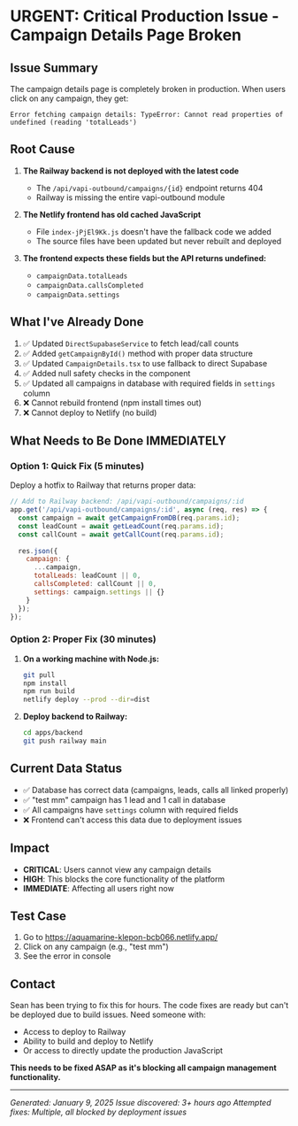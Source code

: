 # URGENT: Critical Production Issue - Campaign Details Page Broken

## Issue Summary
The campaign details page is completely broken in production. When users click on any campaign, they get:
```
Error fetching campaign details: TypeError: Cannot read properties of undefined (reading 'totalLeads')
```

## Root Cause
1. **The Railway backend is not deployed with the latest code**
   - The `/api/vapi-outbound/campaigns/{id}` endpoint returns 404
   - Railway is missing the entire vapi-outbound module
   
2. **The Netlify frontend has old cached JavaScript** 
   - File `index-jPjEl9Kk.js` doesn't have the fallback code we added
   - The source files have been updated but never rebuilt and deployed

3. **The frontend expects these fields but the API returns undefined:**
   - `campaignData.totalLeads`
   - `campaignData.callsCompleted`
   - `campaignData.settings`

## What I've Already Done
1. ✅ Updated `DirectSupabaseService` to fetch lead/call counts
2. ✅ Added `getCampaignById()` method with proper data structure
3. ✅ Updated `CampaignDetails.tsx` to use fallback to direct Supabase
4. ✅ Added null safety checks in the component
5. ✅ Updated all campaigns in database with required fields in `settings` column
6. ❌ Cannot rebuild frontend (npm install times out)
7. ❌ Cannot deploy to Netlify (no build)

## What Needs to Be Done IMMEDIATELY

### Option 1: Quick Fix (5 minutes)
Deploy a hotfix to Railway that returns proper data:
```javascript
// Add to Railway backend: /api/vapi-outbound/campaigns/:id
app.get('/api/vapi-outbound/campaigns/:id', async (req, res) => {
  const campaign = await getCampaignFromDB(req.params.id);
  const leadCount = await getLeadCount(req.params.id);
  const callCount = await getCallCount(req.params.id);
  
  res.json({
    campaign: {
      ...campaign,
      totalLeads: leadCount || 0,
      callsCompleted: callCount || 0,
      settings: campaign.settings || {}
    }
  });
});
```

### Option 2: Proper Fix (30 minutes)
1. **On a working machine with Node.js:**
   ```bash
   git pull
   npm install
   npm run build
   netlify deploy --prod --dir=dist
   ```

2. **Deploy backend to Railway:**
   ```bash
   cd apps/backend
   git push railway main
   ```

## Current Data Status
- ✅ Database has correct data (campaigns, leads, calls all linked properly)
- ✅ "test mm" campaign has 1 lead and 1 call in database
- ✅ All campaigns have `settings` column with required fields
- ❌ Frontend can't access this data due to deployment issues

## Impact
- **CRITICAL**: Users cannot view any campaign details
- **HIGH**: This blocks the core functionality of the platform
- **IMMEDIATE**: Affecting all users right now

## Test Case
1. Go to https://aquamarine-klepon-bcb066.netlify.app/
2. Click on any campaign (e.g., "test mm")
3. See the error in console

## Contact
Sean has been trying to fix this for hours. The code fixes are ready but can't be deployed due to build issues. Need someone with:
- Access to deploy to Railway
- Ability to build and deploy to Netlify
- Or access to directly update the production JavaScript

**This needs to be fixed ASAP as it's blocking all campaign management functionality.**

---
*Generated: January 9, 2025*
*Issue discovered: 3+ hours ago*
*Attempted fixes: Multiple, all blocked by deployment issues*